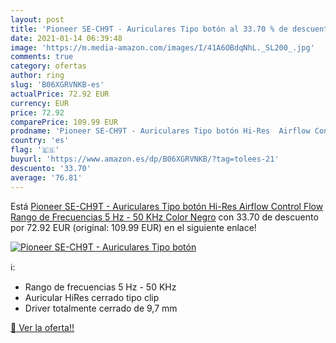 ```yaml
---
layout: post
title: 'Pioneer SE-CH9T - Auriculares Tipo botón al 33.70 % de descuento'
date: 2021-01-14 06:39:48
image: 'https://m.media-amazon.com/images/I/41A6OBdqNhL._SL200_.jpg'
comments: true
category: ofertas
author: ring
slug: 'B06XGRVNKB-es'
actualPrice: 72.92 EUR
currency: EUR
price: 72.92
comparePrice: 109.99 EUR
prodname: 'Pioneer SE-CH9T - Auriculares Tipo botón Hi-Res  Airflow Control Flow  Rango de Frecuencias 5 Hz - 50 KHz  Color Negro'
country: 'es'
flag: '🇪🇸'
buyurl: 'https://www.amazon.es/dp/B06XGRVNKB/?tag=tolees-21'
descuento: '33.70'
average: '76.81'
---
```


Está [Pioneer SE-CH9T - Auriculares Tipo botón Hi-Res  Airflow Control Flow  Rango de Frecuencias 5 Hz - 50 KHz  Color Negro](https://www.amazon.es/dp/B06XGRVNKB/?tag=tolees-21) con 33.70 de descuento por 72.92 EUR (original: 109.99 EUR) en el siguiente enlace!

[![Pioneer SE-CH9T - Auriculares Tipo botón](https://m.media-amazon.com/images/I/41A6OBdqNhL._SL200_.jpg)](https://www.amazon.es/dp/B06XGRVNKB/?tag=tolees-21)

ℹ️:

- Rango de frecuencias 5 Hz - 50 KHz
- Auricular HiRes cerrado tipo clip
- Driver totalmente cerrado de 9,7 mm

[🛒 Ver la oferta!!](https://www.amazon.es/dp/B06XGRVNKB/?tag=tolees-21)

